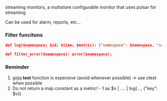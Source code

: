 streaming monitors, a multistore configurable monitor that uses pulsar for streaming

Can be used for alarm, reports, etc...

### Filter funcitons

```json
def log($namespace; $id; $time; $metric): {"namespace": $namespace, "id": $id, "time": $time, "metric": $metric};
```

```json
def filter_error($namespace): error($namespace);
```



### Reminder

1. gojq **test** function is expensive (avoid whenever possible) -> use ctest when possible
2. Do not return a map constant as a metric! - 1 as $v | .... | log(..., {"key": $v})